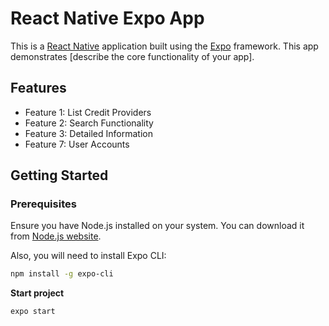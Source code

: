 # React Native Expo App

This is a [React Native](https://reactnative.dev/) application built using the [Expo](https://expo.dev/) framework. This app demonstrates [describe the core functionality of your app].

## Features

- Feature 1: List Credit Providers
- Feature 2: Search Functionality
- Feature 3: Detailed Information
- Feature 7: User Accounts

## Getting Started

### Prerequisites

Ensure you have Node.js installed on your system. You can download it from [Node.js website](https://nodejs.org/).

Also, you will need to install Expo CLI:

```bash
npm install -g expo-cli
```
**Start project**
```bash
expo start
```